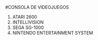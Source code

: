 #CONSOLA DE VIDEOJUEGOS

1. ATARI 2600
2. INTELLIVISION 
3. SEGA SG-1000
4. NINTENDO ENTERTAINMENT SYSTEM